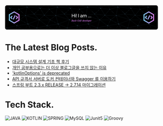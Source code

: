 ![Header](./github-header-image.png)

# The Latest Blog Posts.
<!-- BLOG-POST-LIST:START -->
- [대규모 시스템 설계 기초 책 후기](https://velog.io/@dailyzett/%EB%8C%80%EA%B7%9C%EB%AA%A8-%EC%8B%9C%EC%8A%A4%ED%85%9C-%EC%84%A4%EA%B3%84-%EA%B8%B0%EC%B4%88-%EC%B1%85-%ED%9B%84%EA%B8%B0)
- [개인 공부용으로는 더 이상 블로그글을 쓰지 않는 이유](https://velog.io/@dailyzett/%EA%B0%9C%EC%9D%B8-%EA%B3%B5%EB%B6%80%EC%9A%A9%EC%9C%BC%EB%A1%9C%EB%8A%94-%EB%8D%94-%EC%9D%B4%EC%83%81-%EB%B8%94%EB%A1%9C%EA%B7%B8%EA%B8%80%EC%9D%84-%EC%93%B0%EC%A7%80-%EC%95%8A%EB%8A%94-%EC%9D%B4%EC%9C%A0)
- [&#39;kotlinOptions&#39; is deprecated](https://velog.io/@dailyzett/kotlinOptions-is-deprecated)
- [API 규격서 서버로 도커 컨테이너와 Swagger 를 이용하기](https://velog.io/@dailyzett/API-%EA%B7%9C%EA%B2%A9%EC%84%9C-%EC%84%9C%EB%B2%84%EB%A1%9C-%EB%8F%84%EC%BB%A4-%EC%BB%A8%ED%85%8C%EC%9D%B4%EB%84%88%EC%99%80-Swagger-%EB%A5%BC-%EC%9D%B4%EC%9A%A9%ED%95%98%EA%B8%B0)
- [스프링 부트 2.3.x RELEASE -&gt; 2.7.14 마이그레이션](https://velog.io/@dailyzett/%EC%8A%A4%ED%94%84%EB%A7%81-%EB%B6%80%ED%8A%B8-2.3.x-RELEASE-2.7.14-%EB%A7%88%EC%9D%B4%EA%B7%B8%EB%A0%88%EC%9D%B4%EC%85%98)
<!-- BLOG-POST-LIST:END -->

# Tech Stack.
![JAVA](https://img.shields.io/badge/java-007396?style=for-the-badge&logo=java&logoColor=white)
![KOTLIN](https://img.shields.io/badge/-kotlin-violet?style=for-the-badge&logo=kotlin)
![SPRING](https://img.shields.io/badge/spring-6DB33F?style=for-the-badge&logo=spring&logoColor=white)
![MySQL](https://img.shields.io/badge/mysql-%234479A1?style=for-the-badge&logo=mysql&logoColor=white)
![Junit5](https://img.shields.io/badge/junit-%2325A162?style=for-the-badge&logo=junit5&logoColor=white&color=red)
![Groovy](https://img.shields.io/badge/apachegroovy-%234298B8?style=for-the-badge&logo=groovy)


